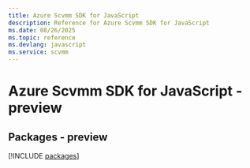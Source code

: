 ```yaml
---
title: Azure Scvmm SDK for JavaScript
description: Reference for Azure Scvmm SDK for JavaScript
ms.date: 08/26/2025
ms.topic: reference
ms.devlang: javascript
ms.service: scvmm
---
```

# Azure Scvmm SDK for JavaScript - preview
## Packages - preview
[!INCLUDE [packages](scvmm-index.md)]
